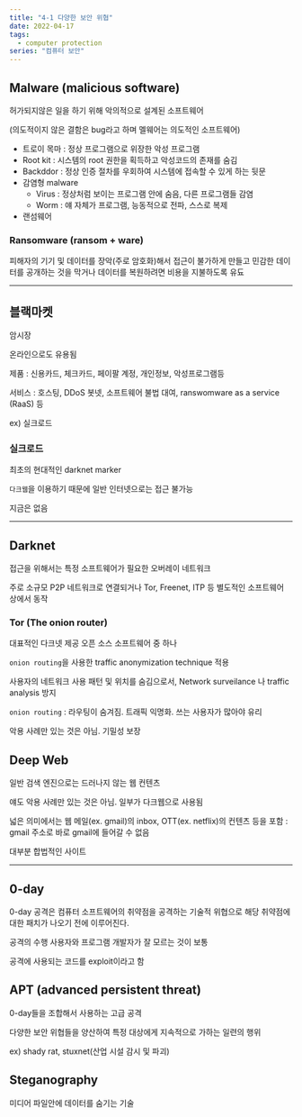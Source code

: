 ```yaml
---
title: "4-1 다양한 보안 위협"
date: 2022-04-17
tags:
  - computer protection
series: "컴퓨터 보안"
---
```


## Malware (malicious software)

허가되지않은 일을 하기 위해 악의적으로 설계된 소프트웨어

(의도적이지 않은 결함은 bug라고 하며 멜웨어는 의도적인 소프트웨어)

- 트로이 목마 : 정상 프로그램으로 위장한 악성 프로그램
- Root kit : 시스템의 root 권한을 획득하고 악성코드의 존재를 숨김
- Backddor : 정상 인증 절차를 우회하여 시스템에 접속할 수 있게 하는 뒷문
- 감염형 malware
  - Virus : 정상처럼 보이는 프로그램 안에 숨음, 다른 프로그램들 감염
  - Worm : 얘 자체가 프로그램, 능동적으로 전파, 스스로 복제
- 랜섬웨어

### Ransomware (ransom + ware)

피해자의 기기 및 데이터를 장악(주로 암호화)해서 접근이 불가하게 만들고 민감한 데이터를 공개하는 것을 막거나 데이터를 복원하려면 비용을 지불하도록 유됴

---

## 블랙마켓

암시장

온라인으로도 유용됨

제품 : 신용카드, 체크카드, 페이팔 계정, 개인정보, 악성프로그램등

서비스 : 호스팅, DDoS 봇넷, 소프트웨어 불법 대여, ranswomware as a service (RaaS) 등

ex) 실크로드

### 실크로드

최초의 현대적인 darknet marker

`다크웹`을 이용하기 때문에 일반 인터넷으로는 접근 불가능

지금은 없음

---

## Darknet

접근을 위해서는 특정 소프트웨어가 필요한 오버레이 네트워크

주로 소규모 P2P 네트워크로 연결되거나 Tor, Freenet, ITP 등 별도적인 소프트웨어 상에서 동작

### Tor (The onion router)

대표적인 다크넷 제공 오픈 소스 소프트웨어 중 하나

`onion routing`을 사용한 traffic anonymization technique 적용

사용자의 네트워크 사용 패턴 및 위치를 숨김으로서, Network surveilance 나 traffic analysis 방지

`onion routing` : 라우팅이 숨겨짐. 트래픽 익명화. 쓰는 사용자가 많아야 유리

악용 사례만 있는 것은 아님. 기밀성 보장

## Deep Web

일반 검색 엔진으로는 드러나지 않는 웹 컨텐츠

얘도 악용 사례만 있는 것은 아님. 일부가 다크웹으로 사용됨

넓은 의미에서는 웹 메일(ex. gmail)의 inbox, OTT(ex. netflix)의 컨텐츠 등을 포함 : gmail 주소로 바로 gmail에 들어갈 수 없음

대부분 합법적인 사이트

---

## 0-day

0-day 공격은 컴퓨터 소프트웨어의 취약점을 공격하는 기술적 위협으로 해당 취약점에 대한 패치가 나오기 전에 이루어진다.

공격의 수행 사용자와 프로그램 개발자가 잘 모르는 것이 보통

공격에 사용되는 코드를 exploit이라고 함

## APT (advanced persistent threat)

0-day들을 조합해서 사용하는 고급 공격

다양한 보안 위협들을 양산하여 특정 대상에게 지속적으로 가하는 일련의 행위

ex) shady rat, stuxnet(산업 시설 감시 및 파괴)

## Steganography

미디어 파일안에 데이터를 숨기는 기술
